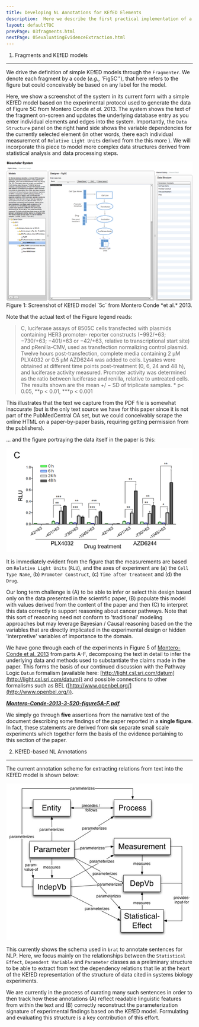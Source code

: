 ```yaml
---
title: Developing NL Annotations for KEfED Elements
description:  Here we describe the first practical implementation of a system to develop KEfED models directly from the text of a research article. 
layout: defaultTOC
prevPage: 03fragments.html
nextPage: 05evaluatingEvidenceExtraction.html
---
```


1. Fragments and KEfED models	
---

We drive the definition of simple KEfED models through the `Fragmenter`. We denote each fragment by a code (*e.g.,* 'Fig5C''), that here refers to the figure but could conceivably be based on any label for the model. 

Here, we show a screenshot of the system in its current form with a simple KEfED model based on the experimental protocol used to generate the data of Figure 5C from Montero Conde *et al.* 2013. The system shows the text of the fragment on-screen and updates the underlying database entry as you enter individual elements and edges into the system. Importantly, the `Data Structure` panel on the right hand side shows the variable dependencies for the currently selected element (in other words, there each individual measurement of `Relative Light Units` derived from the this more ). We will incorporate this piece to model more complex data structures derived from statistical analysis and data processing steps. 

<a href="http://bmkeg.github.io/bigMechKefedJavaWorkbook/images/bioscholarKefedModel1.jpg">
<img src="images/bioscholarKefedModel1.jpg"/></a>
Figure 1: Screenshot of KEfED model `5c` from Montero Conde *et al.* 2013.

Note that the actual text of the Figure legend reads: 

>C, luciferase assays of 8505C cells transfected with plasmids containing HER3 promoter- reporter constructs (−992/+63; −730/+63; −401/+63 or −42/+63, relative to transcriptional start site) and pRenilla-CMV, used as transfection normalizing control plasmid. Twelve hours post-transfection, complete media containing 2 μM PLX4032 or 0.5 μM AZD6244 was added to cells. Lysates were obtained at different time points post-treatment (0, 6, 24 and 48 h), and luciferase activity measured. Promoter activity was determined as the ratio between luciferase and renilla, relative to untreated cells. The results shown are the mean +/ − SD of triplicate samples. * p< 0.05, **p < 0.01, ***p < 0.001

This illustrates that the text we capture from the PDF file is somewhat inaccurate (but is the only text source we have for this paper since it is not part of the PubMedCentral OA set, but we could conceivably scrape the online HTML on a paper-by-paper basis, requiring getting permission from the publishers).

... and the figure portraying the data itself in the paper is this: 

 <a href="http://bmkeg.github.io/bigMechKefedJavaWorkbook/images/montero-2013-3-520-fig5C.jpg">
<img src="images/montero-2013-3-520-fig5C.jpg"/></a>

It is immediately evident from the figure that the measurements are based on `Relative Light Units` (`RLU`), and the axes of experiment are (a) the `Cell Type Name`, (b) `Promoter Construct`, (c) `Time after treatment` and (d) the `Drug`. 

Our long term challenge is (A) to be able to infer or select this design based only on the data presented in the scientific paper, (B) populate this model with values derived from the content of the paper and then (C) to interpret this data correctly to support reasoning about cancer pathways. Note that this sort of reasoning need not conform to 'traditional' modeling approaches but may leverage Bayesian / Causal reasoning based on the the variables that are directly implicated in the experimental design or hidden 'interpretive' variables of importance to the domain. 

We have gone through each of the experiments in Figure 5 of [Montero-Conde et al. 2013](http://www.ncbi.nlm.nih.gov/pubmed/23365119) from parts A-F, decomposing the text in detail to infer the underlying data and methods used to substantiate the claims made in the paper. This forms the basis of our continued discussion with the Pathway Logic `Datum` formalism (available here: [http://light.csl.sri.com/datum](http://light.csl.sri.com/datum)) and possible connections to other formalisms such as BEL ([http://www.openbel.org/](http://www.openbel.org/)).

***[Montero-Conde-2013-3-520-figure5A-F.pdf](images/Montero-Conde-2013-3-520-figure5A-F.pdf)***

We simply go through **five** assertions from the narrative text of the document describing some findings of the paper reported in a **single figure**. In fact, these statements are derived from **six** separate small scale experiments which together form the basis of the evidence pertaining to this section of the paper. 

2. KEfED-based NL Annotations	
---

The current annotation scheme for extracting relations from text into the KEfED model is shown below: 

![KEfED Annotation Framework](images/kefedAnnotationFramework.jpg)

This currently shows the schema used in `brat` to annotate sentences for NLP. Here, we focus mainly on the relationships between the `Statistical Effect`, `Dependent Variable` and `Parameter` classes as a preliminary structure to be able to extract from text the dependency relations that lie at the heart of the KEfED representation of the structure of data cited in systems biology experiments. 

We are currently in the process of curating many such sentences in order to then track how these annotations (A) reflect readable linguistic features from within the text and (B) correctly reconstruct the parameterization signature of experimental findings based on the KEfED model. Formulating and evaluating this structure is a key contribution of this effort.     
